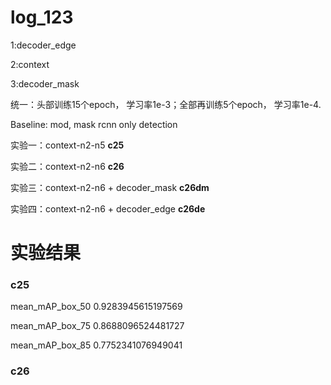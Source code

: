 # log_123
1:decoder_edge

2:context

3:decoder_mask

统一：头部训练15个epoch， 学习率1e-3；全部再训练5个epoch， 学习率1e-4.

Baseline: mod, mask rcnn only detection

实验一：context-n2-n5  **c25**

实验二：context-n2-n6  **c26**

实验三：context-n2-n6 + decoder_mask  **c26dm**

实验四：context-n2-n6 + decoder_edge  **c26de**

# 实验结果
### c25
mean_mAP_box_50      0.9283945615197569
 
mean_mAP_box_75      0.8688096524481727 

mean_mAP_box_85      0.7752341076949041
### c26
